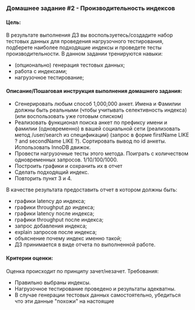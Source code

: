 ### Домашнее задание #2 - Производительность индексов

#### Цель:
В результате выполнения ДЗ вы воспользуетесь/создадите набор тестовых данных для проведения нагрузочного тестирования, подберете наиболее подходящие индексы и проведете тесты производительности.
В данном задании тренируются навыки:

* (опционально) генерация тестовых данных;
* работа с индексами;
* нагрузочное тестирование;

#### Описание/Пошаговая инструкция выполнения домашнего задания:
* Сгенерировать любым способ 1,000,000 анкет. Имена и Фамилии должны быть реальными (чтобы учитывать селективность индекса) (или воспользовать уже готовым списком)
* Реализовать функционал поиска анкет по префиксу имени и фамилии (одновременно) в вашей социальной сети (реализовать метод /user/search из спецификации) (запрос в форме firstName LIKE ? and secondName LIKE ?). Сортировать вывод по id анкеты. Использовать InnoDB движок.
* Провести нагрузочные тесты этого метода. Поиграть с количеством одновременных запросов. 1/10/100/1000.
* Построить графики и сохранить их в отчет
* Сделать подходящий индекс.
* Повторить пункт 3 и 4.

В качестве результата предоставить отчет в котором должны быть:
* графики latency до индекса;
* графики throughput до индекса;
* графики latency после индекса;
* графики throughput после индекса;
* запрос добавления индекса;
* explain запросов после индекса;
* объяснение почему индекс именно такой;
* ДЗ принимается в виде отчета по выполненной работе.

#### Критерии оценки:
Оценка происходит по принципу зачет/незачет.
Требования:

* Правильно выбраны индексы.
* Нагрузочное тестирование проведено и результаты адекватны.
* В случае генерации тестовых данных самостоятельно, убедиться что эти данные "похожи" на настоящие

